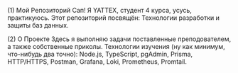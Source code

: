 (1) Мой Репозиторий
Сап! Я YATTEX, студент 4 курса, усусь, практикуюсь. Этот репозиторий посвящён: Технологии разработки и защиты баз данных.

(2) О Проекте
Здесь я выполняю задачи поставленные преподователем, а также собственные приколы. Технологии изучения (ну как минимум, что-нибудь два точно): Node.js, TypeScript, pgAdmin, Prisma, HTTP/HTTPS, Postman, Grafana, Loki, Prometheus, Promtail.
